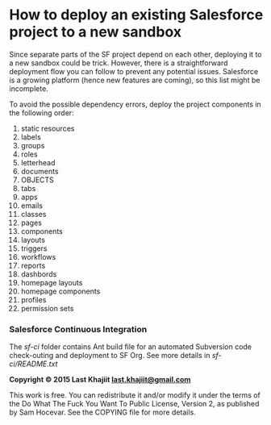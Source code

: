 How to deploy an existing Salesforce project to a new sandbox
=========
Since separate parts of the SF project depend on each other, deploying it to a new sandbox could be trick. However, there is a straightforward deployment flow you can follow to prevent any potential issues. Salesforce is a growing platform (hence new features are coming), so this list might be incomplete.

To avoid the possible dependency errors, deploy the project components in the following order:

1. static resources
2. labels
3. groups
4. roles
5. letterhead
6. documents
7. OBJECTS
8. tabs
9. apps
10. emails
11. classes
12. pages
13. components
14. layouts
15. triggers
16. workflows
17. reports
18. dashbords
19. homepage layouts
20. homepage components
21. profiles
22. permission sets

### Salesforce Continuous Integration 
The *sf-ci* folder contains Ant build file for an automated Subversion code check-outing and deployment to SF Org. See more details in *sf-ci/README.txt*

**Copyright © 2015 Last Khajiit <last.khajiit@gmail.com>**

This work is free. You can redistribute it and/or modify it under the
terms of the Do What The Fuck You Want To Public License, Version 2,
as published by Sam Hocevar. See the COPYING file for more details.
